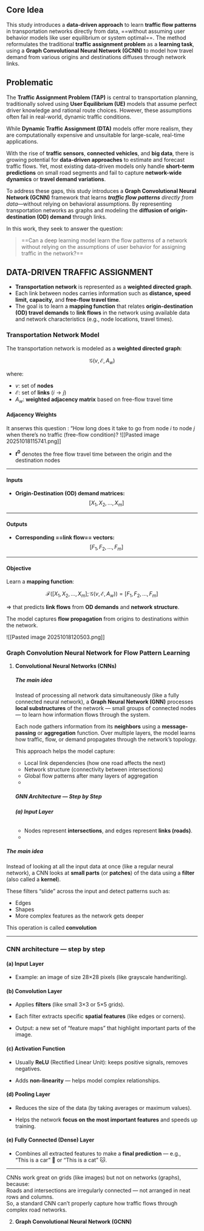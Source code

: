 
## Core Idea

This study introduces a **data-driven approach** to learn **traffic flow patterns** in transportation networks directly from data, ==without assuming user behavior models like user equilibrium or system optimal==.
The method reformulates the traditional **traffic assignment problem** as a **learning task**, using a **Graph Convolutional Neural Network (GCNN)** to model how travel demand from various origins and destinations diffuses through network links.

## Problematic

The **Traffic Assignment Problem (TAP)** is central to transportation planning, traditionally solved using **User Equilibrium (UE)** models that assume perfect driver knowledge and rational route choices. However, these assumptions often fail in real-world, dynamic traffic conditions.

While **Dynamic Traffic Assignment (DTA)** models offer more realism, they are computationally expensive and unsuitable for large-scale, real-time applications.


With the rise of **traffic sensors**, **connected vehicles**, and **big data**, there is growing potential for **data-driven approaches** to estimate and forecast traffic flows. Yet, most existing data-driven models only handle **short-term predictions** on small road segments and fail to capture **network-wide dynamics** or **travel demand variations**.

To address these gaps, this study introduces a **Graph Convolutional Neural Network (GCNN)** framework that learns ***traffic flow patterns** directly from data*—without relying on behavioral assumptions. By representing transportation networks as graphs and modeling the **diffusion of origin-destination (OD) demand** through links.

In this work, they seek to answer the question:
> ==Can a deep learning model learn the flow patterns of a network without relying on the assumptions of user behavior for assigning traffic in the network?==


## DATA-DRIVEN TRAFFIC ASSIGNMENT


- **Transportation network** is represented as a **weighted directed graph**.
- Each link between nodes carries information such as **distance, speed limit, capacity,** and **free-flow travel time**.
- The goal is to learn a **mapping function** that relates **origin-destination (OD) travel demands** to **link flows** in the network using available data and network characteristics (e.g., node locations, travel times).


### Transportation Network Model

The transportation network is modeled as a **weighted directed graph**:

$$
\mathcal{G}(v, \mathcal{E}, A_w)
$$

where:

- $v$: set of **nodes**
- $\mathcal{E}$: set of **links** $(i \rightarrow j)$
- $A_w$: **weighted adjacency matrix** based on free-flow travel time

#### Adjacency Weights

It anserws this question : “How long does it take to go from node _i_ to node _j_ when there’s no traffic (free-flow condition)?
![[Pasted image 20251018115741.png]]

- **$t^0$** denotes the free flow travel time between the origin and the destination nodes

---
#### Inputs

- **Origin-Destination (OD) demand matrices:**  
  $$
  [X_1, X_2, ..., X_m]
  $$

---
#### Outputs

- **Corresponding ==link flow== vectors:**  
  $$
  [F_1, F_2, ..., F_m]
  $$
---
#### Objective

Learn a **mapping function**:

$$
\mathcal{F}([X_1, X_2, ..., X_m]; \mathcal{G}(v, \mathcal{E}, A_w)) = [F_1, F_2, ..., F_m]
$$

=> that predicts **link flows** from **OD demands** and **network structure**.

The model captures **flow propagation** from origins to destinations within the network.


![[Pasted image 20251018120503.png]]






### Graph Convolution Neural Network for Flow Pattern Learning

1. **Convolutional Neural Networks (CNNs)**

    ##### **The main idea**

	Instead of processing all network data simultaneously (like a fully connected neural network), a **Graph Neural Network (GNN)** processes **local substructures** of the network — small groups of connected nodes — to learn how information flows through the system.
	
	Each node gathers information from its **neighbors** using a **message-passing** or **aggregation** function. Over multiple layers, the model learns how traffic, flow, or demand propagates through the network’s topology.
	
	This approach helps the model capture:
	- Local link dependencies (how one road affects the next)
	- Network structure (connectivity between intersections)
	- Global flow patterns after many layers of aggregation
	- 
	##### **GNN Architecture — Step by Step**
	
	###### **(a) Input Layer**
	
	- Nodes represent **intersections**, and edges represent **links (roads)**.  
	-
##### **The main idea**
    
Instead of looking at all the input data at once (like a regular neural network), a CNN looks at **small parts** (or **patches**) of the data using a **filter** (also called a **kernel**).
	
These filters “slide” across the input and detect patterns such as:
- Edges
- Shapes
- More complex features as the network gets deeper
		
This operation is called **convolution**

---

### **CNN architecture — step by step**

#### **(a) Input Layer**

- Example: an image of size 28×28 pixels (like grayscale handwriting).
    

#### **(b) Convolution Layer**

- Applies **filters** (like small 3×3 or 5×5 grids).
    
- Each filter extracts specific **spatial features** (like edges or corners).
    
- Output: a new set of “feature maps” that highlight important parts of the image.
    

#### **(c) Activation Function**

- Usually **ReLU** (Rectified Linear Unit): keeps positive signals, removes negatives.
    
- Adds **non-linearity** — helps model complex relationships.
    

#### **(d) Pooling Layer**

- Reduces the size of the data (by taking averages or maximum values).
    
- Helps the network **focus on the most important features** and speeds up training.
    

#### **(e) Fully Connected (Dense) Layer**

- Combines all extracted features to make a **final prediction** — e.g.,  
“This is a car” 🚗 or “This is a cat” 🐱.

---

CNNs work great on grids (like images) but not on networks (graphs), because:  
Roads and intersections are irregularly connected — not arranged in neat rows and columns.  
So, a standard CNN can’t properly capture how traffic flows through complex road networks.



2. **Graph Convolutional Neural Network (GCNN)**



